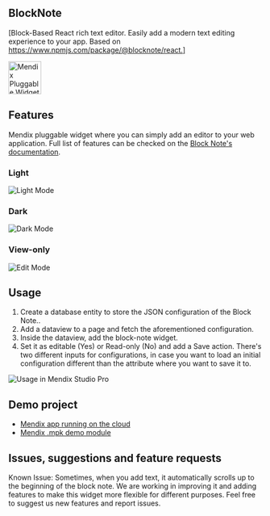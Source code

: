 ## BlockNote
[Block-Based React rich text editor. Easily add a modern text editing experience to your app. Based on https://www.npmjs.com/package/@blocknote/react.]

<img alt="Mendix Pluggable Widget Block Note Logo" src="https://github.com/joaodelopes/block-note-mendix/blob/main/images/logo.jpeg" width="65px"/>

## Features
Mendix pluggable widget where you can simply add an editor to your web application.
Full list of features can be checked on the [Block Note's documentation](https://github.com/joaodelopes/block-note-mendix/blob/main/images/logo.jpeg).

### Light
![Light Mode](https://github.com/joaodelopes/block-note-mendix/blob/main/images/lightmodedemo.png)

### Dark
![Dark Mode](https://github.com/joaodelopes/block-note-mendix/blob/main/images/darkmodedemo.png)

### View-only
![Edit Mode](https://github.com/joaodelopes/block-note-mendix/blob/main/images/viewmodedemo.png)


## Usage
1. Create a database entity to store the JSON configuration of the Block Note..
2. Add a dataview to a page and fetch the aforementioned configuration.
2. Inside the dataview, add the block-note widget.
3. Set it as editable (Yes) or Read-only (No) and add a Save action. There's two different inputs for configurations, in case you want to load an initial configuration different than the attribute where you want to save it to.

![Usage in Mendix Studio Pro](https://github.com/joaodelopes/block-note-mendix/blob/main/images/studioproconfig.png)


## Demo project
- [Mendix app running on the cloud](https://block-note-demo-sandbox.mxapps.io/index.html?profile=Responsive)
- [Mendix .mpk demo module](https://github.com/joaodelopes/block-note-mendix/blob/main/demo_mpk/BlockNoteDemo.mpk)

## Issues, suggestions and feature requests
Known Issue: Sometimes, when you add text, it automatically scrolls up to the beginning of the block note.
We are working in improving it and adding features to make this widget more flexible for different purposes. Feel free to suggest us new features and report issues.
